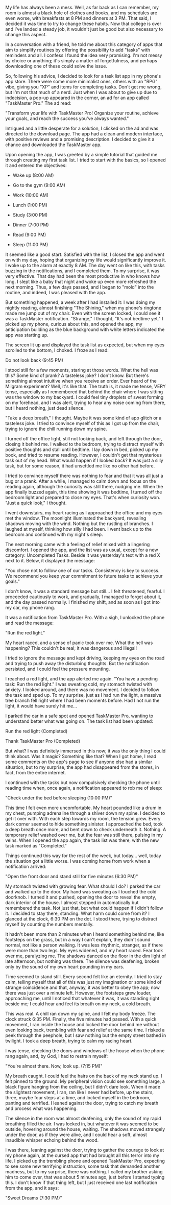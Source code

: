 My life has always been a mess. Well, as far back as I can remember, my room is almost a black hole of clothes and books, and my schedules are even worse, with breakfasts at 8 PM and dinners at 3 PM. That said, I decided it was time to try to change these habits. Now that college is over and I've landed a steady job, it wouldn't just be good but also necessary to change this aspect.

In a conversation with a friend, he told me about this category of apps that aim to simplify routines by offering the possibility to add "tasks" with reminders and all. I confess I found the idea very promising. I'm not messy by choice or anything; it's simply a matter of forgetfulness, and perhaps downloading one of these could solve the issue.

So, following his advice, I decided to look for a task list app in my phone's app store. There were some more minimalist ones, others with an "RPG" vibe, giving you "XP" and items for completing tasks. Don't get me wrong, but I'm not that much of a nerd. Just when I was about to give up due to indecision, a pop-up appeared in the corner, an ad for an app called "TaskMaster Pro." The ad read:

"Transform your life with TaskMaster Pro! Organize your routine, achieve your goals, and reach the success you've always wanted."

Intrigued and a little desperate for a solution, I clicked on the ad and was directed to the download page. The app had a clean and modern interface, with positive reviews and a promising description. I decided to give it a chance and downloaded the TaskMaster app.

Upon opening the app, I was greeted by a simple tutorial that guided me through creating my first task list. I tried to start with the basics, so I opened it and entered the objectives:

- Wake up (8:00 AM)

- Go to the gym (9:00 AM)

- Work (10:00 AM)

- Lunch (1:00 PM)

- Study (3:00 PM)

- Dinner (7:00 PM)

- Read (9:00 PM)

- Sleep (11:00 PM)

It seemed like a good start. Satisfied with the list, I closed the app and went on with my day, hoping that organizing my life would significantly improve it. I woke up to the alarm at exactly 8 AM. The day went on like this, with tasks buzzing in the notifications, and I completed them. To my surprise, it was very effective. That day had been the most productive in who knows how long. I slept like a baby that night and woke up even more refreshed the next morning. Thus, a few days passed, and I began to "mold" into the routine, and indeed, I was pleased with the app.

But something happened, a week after I had installed it: I was doing my nightly reading, almost finishing "The Shining," when my phone's ringtone made me jump out of my chair. Even with the screen locked, I could see it was a TaskMaster notification. "Strange," I thought, "It's not bedtime yet." I picked up my phone, curious about this, and opened the app, my anticipation building as the blue background with white letters indicated the app was starting up.

The screen lit up and displayed the task list as expected, but when my eyes scrolled to the bottom, I choked. I froze as I read:

Do not look back (9:45 PM)

I stood still for a few moments, staring at those words. What the hell was this? Some kind of prank? A tasteless joke? I don't know. But there's something almost intuitive when you receive an order. Ever heard of the Milgram experiment? Well, it's like that. The truth is, it made me tense, VERY tense, especially as I remembered that behind the chair where I was sitting was the window to my backyard. I could feel tiny droplets of sweat forming on my forehead, and I was alert, trying to hear any noise coming from there, but I heard nothing, just dead silence.

"Take a deep breath," I thought. Maybe it was some kind of app glitch or a tasteless joke. I tried to convince myself of this as I got up from the chair, trying to ignore the chill running down my spine.

I turned off the office light, still not looking back, and left through the door, closing it behind me. I walked to the bedroom, trying to distract myself with positive thoughts and stall until bedtime. I lay down in bed, picked up my book, and tried to resume reading. However, I couldn't get that mysterious task out of my head. What would happen if I looked back? It was just a silly task, but for some reason, it had unsettled me like no other had before.

I tried to convince myself there was nothing to fear and that it was all just a bug or a prank. After a while, I managed to calm down and focus on the reading again, although the curiosity was still there, nudging me. When the app finally buzzed again, this time showing it was bedtime, I turned off the bedroom light and prepared to close my eyes. That's when curiosity won. "Just a quick look," I thought.

I went downstairs, my heart racing as I approached the office and my eyes met the window. The moonlight illuminated the backyard, revealing shadows moving with the wind. Nothing but the rustling of branches. I laughed at myself, thinking how silly I had been. I went back up to the bedroom and continued with my night's sleep.

The next morning came with a feeling of relief mixed with a lingering discomfort. I opened the app, and the list was as usual, except for a new category: Uncompleted Tasks. Beside it was yesterday's text with a red X next to it. Below, it displayed the message:

"You chose not to follow one of our tasks. Consistency is key to success. We recommend you keep your commitment to future tasks to achieve your goals."

I don't know, it was a standard message but still... I felt threatened, fearful. I proceeded cautiously to work, and gradually, I managed to forget about it, and the day passed normally. I finished my shift, and as soon as I got into my car, my phone rang.

It was a notification from TaskMaster Pro. With a sigh, I unlocked the phone and read the message:

"Run the red light."

My heart raced, and a sense of panic took over me. What the hell was happening? This couldn't be real; it was dangerous and illegal!

I tried to ignore the message and kept driving, keeping my eyes on the road and trying to push away the disturbing thoughts. But the notification persisted, and I could feel the pressure mounting.

I reached a red light, and the app alerted me again. "You have a pending task: Run the red light." I was sweating cold, my stomach twisted with anxiety. I looked around, and there was no movement. I decided to follow the task and sped up. To my surprise, just as I had run the light, a massive tree branch fell right where I had been moments before. Had I not run the light, it would have surely hit me...

I parked the car in a safe spot and opened TaskMaster Pro, wanting to understand better what was going on. The task list had been updated:

Run the red light (Completed)

Thank TaskMaster Pro (Completed)

But what? I was definitely immersed in this now; it was the only thing I could think about. Was it magic? Something like that? When I got home, I read some comments on the app's page to see if anyone else had a similar situation, but to my surprise, the app had disappeared from the stores, in fact, from the entire internet.

I continued with the tasks but now compulsively checking the phone until reading time when, once again, a notification appeared to rob me of sleep:

"Check under the bed before sleeping (10:00 PM)"

This time I felt even more uncomfortable. My heart pounded like a drum in my chest, pumping adrenaline through a shiver down my spine. I decided to get it over with. With each step towards my room, the tension grew. Every dark corner seemed to hide something sinister. I approached the bed, took a deep breath once more, and bent down to check underneath it. Nothing. A temporary relief washed over me, but the fear was still there, pulsing in my veins. When I opened the app again, the task list was there, with the new task marked as "Completed."

Things continued this way for the rest of the week, but today... well, today the situation got a little worse. I was coming home from work when a notification arrived:

"Open the front door and stand still for five minutes (6:30 PM)"

My stomach twisted with growing fear. What should I do? I parked the car and walked up to the door. My hand was sweating as I touched the cold doorknob. I turned it and pushed, opening the door to reveal the empty, dark interior of the house. I almost stepped in automatically but remembered the task. Not just that, but what could happen if I didn't follow it. I decided to stay there, standing. What harm could come from it? I glanced at the clock, 6:30 PM on the dot. I stood there, trying to distract myself by counting the numbers mentally.

It hadn't been more than 2 minutes when I heard something behind me, like footsteps on the grass, but in a way I can't explain, they didn't sound normal, not like a person walking. It was less rhythmic, stranger, as if there were more than two legs. My eyes widened, and my heart raced. Fear took over me, paralyzing me. The shadows danced on the floor in the dim light of late afternoon, but nothing was there. The silence was deafening, broken only by the sound of my own heart pounding in my ears.

Time seemed to stand still. Every second felt like an eternity. I tried to stay calm, telling myself that all of this was just my imagination or some kind of strange coincidence and that, anyway, it was better to obey the app; now there was just over a minute left. However, the footsteps grew louder, approaching me, until I noticed that whatever it was, it was standing right beside me; I could hear and feel its breath on my neck, a cold breath.

This was real. A chill ran down my spine, and I felt my body freeze. The clock struck 6:35 PM. Finally, the five minutes had passed. With a quick movement, I ran inside the house and locked the door behind me without even looking back, trembling with fear and relief at the same time. I risked a peek through the peephole, but I saw nothing but the empty street bathed in twilight. I took a deep breath, trying to calm my racing heart.

I was tense, checking the doors and windows of the house when the phone rang again, and, by God, I had to restrain myself:

"You're almost there. Now, look up. (7:15 PM)"

My breath caught. I could feel the hairs on the back of my neck stand up. I felt pinned to the ground. My peripheral vision could see something large, a black figure hanging from the ceiling, but I didn't dare look. When it made the slightest movement, I ran, ran like I never had before, up the stairs, three, maybe four steps at a time, and locked myself in the bedroom, panting and terrified. I leaned against the door, trying to catch my breath and process what was happening.

The silence in the room was almost deafening, only the sound of my rapid breathing filled the air. I was locked in, but whatever it was seemed to be outside, hovering around the house, waiting. The shadows moved strangely under the door, as if they were alive, and I could hear a soft, almost inaudible whisper echoing behind the wood.

I was there, leaning against the door, trying to gather the courage to look at my phone again, at the cursed app that had brought all this terror into my life. I picked up the trembling phone and opened TaskMaster Pro, expecting to see some new terrifying instruction, some task that demanded another madness, but to my surprise, there was nothing. I called my brother asking him to come over, that was about 5 minutes ago, just before I started typing this. I don't know if that thing left, but I just received one last notification from the app, and it says:

"Sweet Dreams (7:30 PM)"